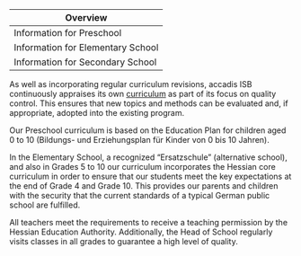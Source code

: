 | Overview |
| --- |
| Information for Preschool | yes |
| Information for Elementary School | yes |
| Information for Secondary School | yes |

As well as incorporating regular curriculum revisions, accadis ISB continuously appraises its own [curriculum](/en/Curriculum "Curriculum") as part of its focus on quality control. This ensures that new topics and methods can be evaluated and, if appropriate, adopted into the existing program.

Our Preschool curriculum is based on the Education Plan for children aged 0 to 10 (Bildungs- und Erziehungsplan für Kinder von 0 bis 10 Jahren).

In the Elementary School, a recognized “Ersatzschule” (alternative school), and also in Grades 5 to 10 our curriculum incorporates the Hessian core curriculum in order to ensure that our students meet the key expectations at the end of Grade 4 and Grade 10. This provides our parents and children with the security that the current standards of a typical German public school are fulfilled.

All teachers meet the requirements to receive a teaching permission by the Hessian Education Authority. Additionally, the Head of School regularly visits classes in all grades to guarantee a high level of quality.